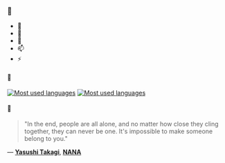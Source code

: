 ### 👋

- 🔭
- 🌱
- 💬
- 📫
- ⚡

#### 🧏

[![Most used languages](https://github-readme-stats-aynah.vercel.app/api/top-langs/?username=aynh&theme=solarized-dark&langs_count=6&layout=compact&hide_title=true)](https://github.com/anuraghazra/github-readme-stats#gh-dark-mode-only)
[![Most used languages](https://github-readme-stats-aynah.vercel.app/api/top-langs/?username=aynh&theme=solarized-light&langs_count=6&layout=compact&hide_title=true)](https://github.com/anuraghazra/github-readme-stats#gh-light-mode-only)

#### 💬

> "In the end, people are all alone, and no matter how close they cling together, they can never be one. It's impossible to make someone belong to you."

&mdash; [**Yasushi Takagi**](https://myanimelist.net/character.php?q=Yasushi%20Takagi&cat=character), [**NANA**](https://myanimelist.net/search/all?q=NANA&cat=all)
